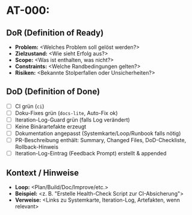 # AT-000: <Kurz-Titel des Tickets>

## DoR (Definition of Ready)

- **Problem:** <Welches Problem soll gelöst werden?>
- **Zielzustand:** <Wie sieht Erfolg aus?>
- **Scope:** <Was ist enthalten, was nicht?>
- **Constraints:** <Welche Randbedingungen gelten?>
- **Risiken:** <Bekannte Stolperfallen oder Unsicherheiten?>

## DoD (Definition of Done)

- [ ] CI grün (`ci`)
- [ ] Doku-Fixes grün (`docs-lite`, Auto-Fix ok)
- [ ] Iteration-Log-Guard grün (falls Log verändert)
- [ ] Keine Binärartefakte erzeugt
- [ ] Dokumentation angepasst (Systemkarte/Loop/Runbook falls nötig)
- [ ] PR-Beschreibung enthält: Summary, Changed Files, DoD-Checkliste, Rollback-Hinweis
- [ ] Iteration-Log-Eintrag (Feedback Prompt) erstellt & appended

## Kontext / Hinweise

- **Loop:** <Plan/Build/Doc/Improve/etc.>
- **Beispiel:** <z. B. "Erstelle Health-Check Script zur CI-Absicherung">
- **Verweise:** <Links zu Systemkarte, Iteration-Log, Artefakten, wenn relevant>
